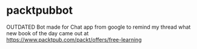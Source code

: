 # packtpubbot
OUTDATED  Bot made for Chat app from google to remind my thread what new book of the day came out at https://www.packtpub.com/packt/offers/free-learning
